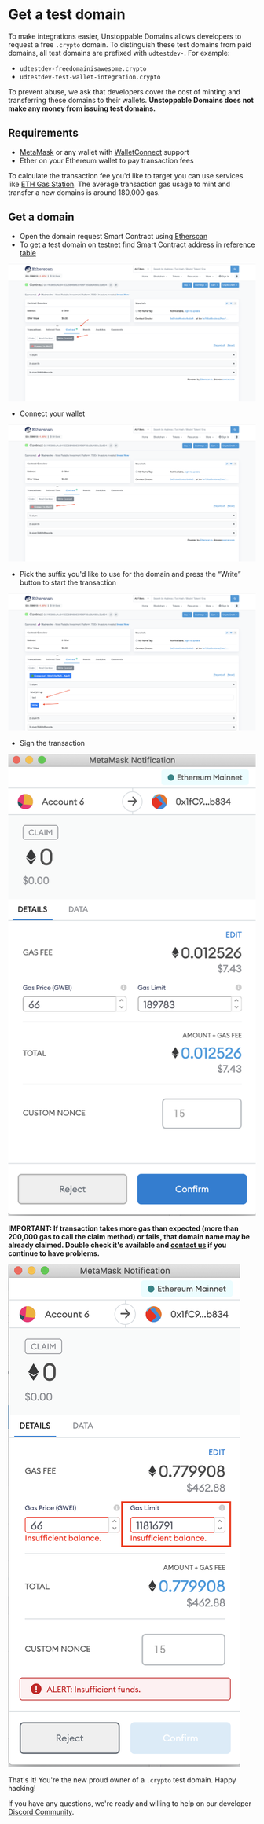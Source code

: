 # Get a test domain

To make integrations easier, Unstoppable Domains allows developers to request a free `.crypto` domain. To distinguish these test domains from paid domains, all test domains are prefixed with `udtestdev-`. For example:

- `udtestdev-freedomainisawesome.crypto`
- `udtestdev-test-wallet-integration.crypto`

To prevent abuse, we ask that developers cover the cost of minting and transferring these domains to their wallets. **Unstoppable Domains does not make any money from issuing test domains.**

## Requirements

- [MetaMask](https://metamask.io/) or any wallet with [WalletConnect](https://walletconnect.org/wallets) support
- Ether on your Ethereum wallet to pay transaction fees

To calculate the transaction fee you'd like to target you can use services like [ETH Gas Station](https://ethgasstation.info/calculatorTxV.php). The average transaction gas usage to mint and transfer a new domains is around 180,000 gas.

## Get a domain

- Open the domain request Smart Contract using [Etherscan](https://etherscan.io/address/0x1fC985cAc641ED5846b631f96F35d9b48Bc3b834#writeContract)  
- To get a test domain on testnet find Smart Contract address in [reference table](../domain-registry-essentials/cns-smart-contracts.md#freeminter)      

![](../.gitbook/assets/integrations/get-test-domain/step-1.png)

- Connect your wallet

![](../.gitbook/assets/integrations/get-test-domain/step-2.png)

- Pick the suffix you'd like to use for the domain and press the “Write” button to start the transaction

![](../.gitbook/assets/integrations/get-test-domain/step-3.png)

- Sign the transaction

![](../.gitbook/assets/integrations/get-test-domain/step-4.png)

**IMPORTANT: If transaction takes more gas than expected (more than 200,000 gas to call the claim method) or fails, that domain name may be already claimed. Double check it's available and [contact us](https://discord.gg/b6ZVxSZ9Hn) if you continue to have problems.**

![](../.gitbook/assets/integrations/get-test-domain/step-4-1.png)

That's it! You're the new proud owner of a `.crypto` test domain. Happy hacking!

If you have any questions, we're ready and willing to help on our developer [Discord Community](https://discord.gg/b6ZVxSZ9Hn).